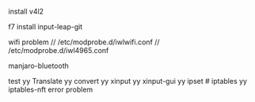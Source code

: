 install
v4l2

f7
install
input-leap-git

wifi problem
// /etc/modprobe.d/iwlwifi.conf
// /etc/modprobe.d/iwl4965.conf


manjaro-bluetooth

test
    yy Translate
    yy convert
    yy xinput
    yy xinput-gui
    yy ipset # iptables
        yy 	iptables-nft error problem
